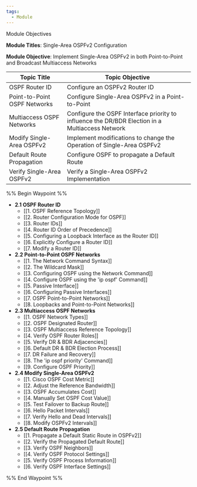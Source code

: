 ```yaml
---
tags:
  - Module
---
```

Module Objectives

**Module Titles**: Single-Area OSPFv2 Configuration

**Module Objective**: Implement Single-Area OSPFv2 in both Point-to-Point and Broadcast Multiaccess Networks

| Topic Title                  | Topic Objective                                                                                 |
| ---------------------------- | ----------------------------------------------------------------------------------------------- |
| OSPF Router ID               | Configure an OSPFv2 Router ID                                                                   |
| Point-to-Point OSPF Networks | Configure Single-Area OSPFv2 in a Point-to-Point                                                |
| Multiaccess OSPF Networks    | Configure the OSPF Interface priority to influence the DR/BDR Election in a Multiaccess Network |
| Modify Single-Area OSPFv2    | Implement modifications to change the Operation of Single-Area OSPFv2                           |
| Default Route Propagation    | Configure OSPF to propagate a Default Route                                                     |
| Verify Single-Area OSPFv2    | Verify a Single-Area OSPFv2 Implementation                                                      |

%% Begin Waypoint %%
- **2.1 OSPF Router ID**
	- [[1. OSPF Reference Topology]]
	- [[2. Router Configuration Mode for OSPF]]
	- [[3. Router IDs]]
	- [[4. Router ID Order of Precedence]]
	- [[5. Configuring a Loopback Interface as the Router ID]]
	- [[6. Explicitly Configure a Router ID]]
	- [[7. Modify a Router ID]]
- **2.2 Point-to-Point OSPF Networks**
	- [[1. The Network Command Syntax]]
	- [[2. The Wildcard Mask]]
	- [[3. Configuring OSPF using the Network Command]]
	- [[4. Configure OSPF using the 'ip ospf' Command]]
	- [[5. Passive Interface]]
	- [[6. Configuring Passive Interfaces]]
	- [[7. OSPF Point-to-Point Networks]]
	- [[8. Loopbacks and Point-to-Point Networks]]
- **2.3 Multiaccess OSPF Networks**
	- [[1. OSPF Network Types]]
	- [[2. OSPF Designated Router]]
	- [[3. OSPF Multiaccess Reference Topology]]
	- [[4. Verify OSPF Router Roles]]
	- [[5. Verify DR & BDR Adjacencies]]
	- [[6. Default DR & BDR Election Process]]
	- [[7. DR Failure and Recovery]]
	- [[8. The 'ip ospf priority' Command]]
	- [[9. Configure OSPF Priority]]
- **2.4 Modify Single-Area OSPFv2**
	- [[1. Cisco OSPF Cost Metric]]
	- [[2. Adjust the Reference Bandwidth]]
	- [[3. OSPF Accumulates Cost]]
	- [[4. Manually Set OSPF Cost Value]]
	- [[5. Test Failover to Backup Route]]
	- [[6. Hello Packet Intervals]]
	- [[7. Verify Hello and Dead Intervals]]
	- [[8. Modify OSPFv2 Intervals]]
- **2.5 Default Route Propagation**
	- [[1. Propagate a Default Static Route in OSPFv2]]
	- [[2. Verify the Propagated Default Route]]
	- [[3. Verify OSPF Neighbors]]
	- [[4. Verify OSPF Protocol Settings]]
	- [[5. Verify OSPF Process Information]]
	- [[6. Verify OSPF Interface Settings]]

%% End Waypoint %%

